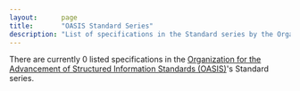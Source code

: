 ```yaml
---
layout:      page
title:       "OASIS Standard Series"
description: "List of specifications in the Standard series by the Organization for the Advancement of Structured Information Standards (OASIS)"
---
```


There are currently 0 listed specifications in the [Organization for the Advancement of Structured Information Standards (OASIS)](..)'s Standard series.

